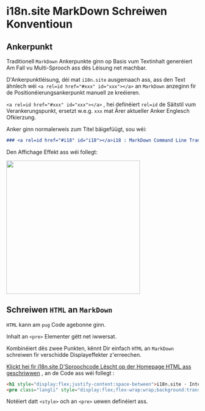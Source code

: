 # i18n.site MarkDown Schreiwen Konventioun

## Ankerpunkt

Traditionell `MarkDown` Ankerpunkte ginn op Basis vum Textinhalt generéiert Am Fall vu Multi-Sprooch ass dës Léisung net machbar.

D'Ankerpunktléisung, déi mat `i18n.site` ausgemaach ass, ass den Text ähnlech wéi `<a rel=id href="#xxx" id="xxx"></a>` an `MarkDown` anzeginn fir de Positionéierungsankerpunkt manuell ze kreéieren.

`<a rel=id href="#xxx" id="xxx"></a>` , hei definéiert `rel=id` de Säitstil vum Verankerungspunkt, ersetzt w.e.g. `xxx` mat Ärer aktueller Anker Englesch Ofkierzung.

Anker ginn normalerweis zum Titel bäigefüügt, sou wéi:

```md
### <a rel=id href="#i18" id="i18"></a>i18 : MarkDown Command Line Translation Tool
```

Den Affichage Effekt ass wéi follegt:

<img src="//p.3ti.site/1721381136.avif" width="350">

## Schreiwen `HTML` an `MarkDown`

`HTML` kann am `pug` Code agebonne ginn.

Inhalt an `<pre>` Elementer gëtt net iwwersat.

Kombinéiert dës zwee Punkten, kënnt Dir einfach `HTML` an `MarkDown` schreiwen fir verschidde Displayeffekter z'erreechen.

[Klickt hei fir i18n.site D'Sproochcode Lëscht op der Homepage HTML ass geschriwwen](//raw.githubusercontent.com/i18n-site/md/main/zh/README.md) , an de Code ass wéi follegt :

```html
<h1 style="display:flex;justify-content:space-between">i18n.site ⋅ International Solutions<img src="//p.3ti.site/logo.svg" style="user-select:none;margin-top:-1px;width:42px"></h1>
<pre class="langli" style="display:flex;flex-wrap:wrap;background:transparent;border:1px solid #eee;font-size:12px;box-shadow:0 0 3px inset #eee;padding:12px 5px 4px 12px;justify-content:space-between;"><style>pre.langli i{font-weight:300;font-family:s;margin-right:2px;margin-bottom:8px;font-style:normal;color:#666;border-bottom:1px dashed #ccc;}</style><i>English</i><i>简体中文</i><i>Deutsch</i> … …</pre>
```

Notéiert datt `<style>` och an `<pre>` uewen definéiert ass.